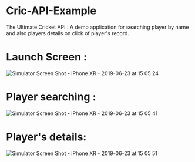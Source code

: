 # Cric-API-Example

The Ultimate Cricket API : A demo application for searching player by name and also players details on click of player's record.
# Launch Screen :
![Simulator Screen Shot - iPhone XR - 2019-06-23 at 15 05 24](https://user-images.githubusercontent.com/3828906/59974421-bf2eef00-95c9-11e9-80c4-0692d5160c6f.png)

# Player searching :
![Simulator Screen Shot - iPhone XR - 2019-06-23 at 15 05 41](https://user-images.githubusercontent.com/3828906/59974422-bf2eef00-95c9-11e9-8285-5c272efac07a.png)

# Player's details: 
![Simulator Screen Shot - iPhone XR - 2019-06-23 at 15 05 51](https://user-images.githubusercontent.com/3828906/59974423-bfc78580-95c9-11e9-9abc-65bfc3286547.png)

